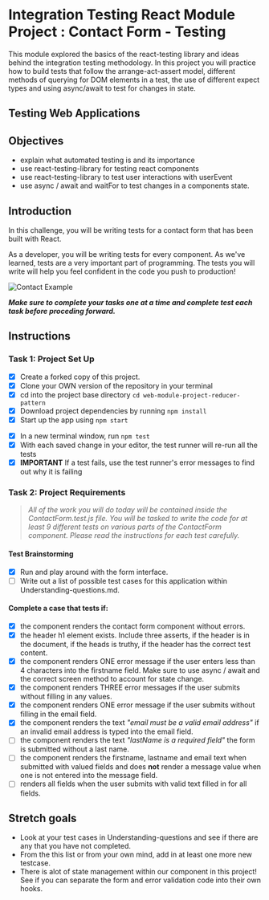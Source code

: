 # Integration Testing React Module Project : Contact Form - Testing

This module explored the basics of the react-testing library and ideas behind the integration testing methodology. In this project you will practice how to build tests that follow the arrange-act-assert model, different methods of querying for DOM elements in a test, the use of different expect types and using async/await to test for changes in state.

## Testing Web Applications

## Objectives

-   explain what automated testing is and its importance
-   use react-testing-library for testing react components
-   use react-testing-library to test user interactions with userEvent
-   use async / await and waitFor to test changes in a components state.

## Introduction

In this challenge, you will be writing tests for a contact form that has been built with React.

As a developer, you will be writing tests for every component. As we've learned, tests are a very important part of programming. The tests you will write will help you feel confident in the code you push to production!

![Contact Example](project-goals.gif)

**_Make sure to complete your tasks one at a time and complete test each task before proceding forward._**

## Instructions

### Task 1: Project Set Up

-   [x] Create a forked copy of this project.
-   [x] Clone your OWN version of the repository in your terminal
-   [x] cd into the project base directory `cd web-module-project-reducer-pattern`
-   [x] Download project dependencies by running `npm install`
-   [x] Start up the app using `npm start`

*   [x] In a new terminal window, run `npm test`
*   [x] With each saved change in your editor, the test runner will re-run all the tests
*   [x] **IMPORTANT** If a test fails, use the test runner's error messages to find out why it is failing

### Task 2: Project Requirements

> _All of the work you will do today will be contained inside the ContactForm.test.js file. You will be tasked to write the code for at least 9 different tests on various parts of the ContactForm component. Please read the instructions for each test carefully._

#### Test Brainstorming

-   [x] Run and play around with the form interface.
-   [ ] Write out a list of possible test cases for this application within Understanding-questions.md.

#### Complete a case that tests if:

-   [x] the component renders the contact form component without errors.
-   [x] the header h1 element exists. Include three asserts, if the header is in the document, if the heads is truthy, if the header has the correct test content.
-   [x] the component renders ONE error message if the user enters less than 4 characters into the firstname field. Make sure to use async / await and the correct screen method to account for state change.
-   [x] the component renders THREE error messages if the user submits without filling in any values.
-   [x] the component renders ONE error message if the user submits without filling in the email field.
-   [x] the component renders the text _"email must be a valid email address"_ if an invalid email address is typed into the email field.
-   [ ] the component renders the text _"lastName is a required field"_ the form is submitted without a last name.
-   [ ] the component renders the firstname, lastname and email text when submitted with valued fields and does **not** render a message value when one is not entered into the message field.
-   [ ] renders all fields when the user submits with valid text filled in for all fields.

## Stretch goals

-   Look at your test cases in Understanding-questions and see if there are any that you have not completed.
-   From the this list or from your own mind, add in at least one more new testcase.
-   There is alot of state management within our component in this project! See if you can separate the form and error validation code into their own hooks.
